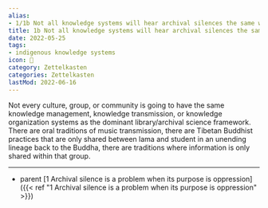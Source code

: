 ```yaml
---
alias:
- 1/1b Not all knowledge systems will hear archival silences the same way
title: 1b Not all knowledge systems will hear archival silences the same way
date: 2022-05-25
tags:
- indigenous knowledge systems
icon: 🔖
category: Zettelkasten
categories: Zettelkasten
lastMod: 2022-06-16
---
```

Not every culture, group, or community is going to have the same knowledge management, knowledge transmission, or knowledge organization systems as the dominant library/archival science framework. There are oral traditions of music transmission, there are Tibetan Buddhist practices that are only shared between lama and student in an unending lineage back to the Buddha, there are traditions where information is only shared within that group.


-----

- parent [1 Archival silence is a problem when its purpose is oppression]({{< ref "1 Archival silence is a problem when its purpose is oppression" >}})

